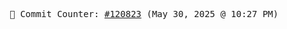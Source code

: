 <p align="center">
    <samp>
        📮 Commit Counter: <a href="https://github.com/Javascript-void0/Javascript-void0/commits/main">#120823</a> (May 30, 2025 @ 10:27 PM)
    </samp>
</p>